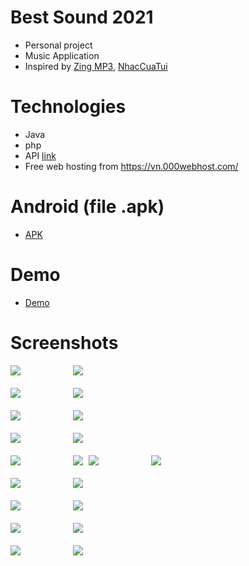 # Best Sound 2021
- Personal project
- Music Application 
- Inspired by [Zing MP3](https://play.google.com/store/apps/details?id=com.zing.mp3), [NhacCuaTui](https://play.google.com/store/apps/details?id=ht.nct&hl=vi&gl=US)
# Technologies
- Java
- php
- API [link](API)
- Free web hosting from https://vn.000webhost.com/
# Android (file .apk)
- [APK](release/best-sound-2021.apk)
# Demo
- [Demo](https://youtu.be/72bvRZppxw8)
# Screenshots

<kbd>
  <img src="Images/1.jpg">
   &nbsp;&nbsp;&nbsp;&nbsp;&nbsp;&nbsp;&nbsp;&nbsp;
  <img src="Images/2.jpg">
</kbd>
<br/>
<br/> 
       
<kbd>
  <img src="Images/3.jpg">
   &nbsp;&nbsp;&nbsp;&nbsp;&nbsp;&nbsp;&nbsp;&nbsp;
  <img src="Images/8.jpg">
</kbd>
<br/>
<br/> 

<kbd>
  <img src="Images/4.jpg">
   &nbsp;&nbsp;&nbsp;&nbsp;&nbsp;&nbsp;&nbsp;&nbsp;
  <img src="Images/5.jpg">
</kbd>
<br/>
<br/> 

<kbd>
  <img src="Images/6.jpg">
   &nbsp;&nbsp;&nbsp;&nbsp;&nbsp;&nbsp;&nbsp;&nbsp;
  <img src="Images/7.jpg">
</kbd>
<br/>
<br/> 


<kbd>
   <img src="Images/9.jpg"/>
   &nbsp;&nbsp;&nbsp;&nbsp;&nbsp;&nbsp;&nbsp;&nbsp;
   <img src="Images/10.jpg"/>
</kbd>

<kbd>
  <img src="Images/11.jpg">
   &nbsp;&nbsp;&nbsp;&nbsp;&nbsp;&nbsp;&nbsp;&nbsp;
  <img src="Images/12.jpg">
</kbd>
<br/>
<br/> 

<kbd>
  <img src="Images/13.jpg">
   &nbsp;&nbsp;&nbsp;&nbsp;&nbsp;&nbsp;&nbsp;&nbsp;
  <img src="Images/14.jpg">
</kbd>
<br/>
<br/> 

<kbd>
  <img src="Images/15.jpg">
   &nbsp;&nbsp;&nbsp;&nbsp;&nbsp;&nbsp;&nbsp;&nbsp;
  <img src="Images/16.jpg">
</kbd>
<br/>
<br/> 

<kbd>
  <img src="Images/17.jpg">
   &nbsp;&nbsp;&nbsp;&nbsp;&nbsp;&nbsp;&nbsp;&nbsp;
  <img src="Images/18.jpg">
</kbd>
<br/>
<br/> 

<kbd>
  <img src="Images/19.jpg">
   &nbsp;&nbsp;&nbsp;&nbsp;&nbsp;&nbsp;&nbsp;&nbsp;
  <img src="Images/20.jpg">
</kbd>
<br/>
<br/> 
